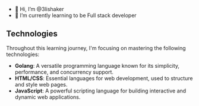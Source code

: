 - 👋 Hi, I’m @3lishaker
- 🌱 I’m currently learning to be Full stack developer

## Technologies

Throughout this learning journey, I'm focusing on mastering the following technologies:

- **Golang**: A versatile programming language known for its simplicity, performance, and concurrency support.
- **HTML/CSS**: Essential languages for web development, used to structure and style web pages.
- **JavaScript**: A powerful scripting language for building interactive and dynamic web applications.

<!---
3lishaker/3lishaker is a ✨ special ✨ repository because its `README.md` (this file) appears on your GitHub profile.
You can click the Preview link to take a look at your changes.
--->
